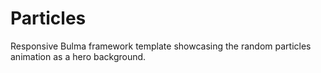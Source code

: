 # Particles
Responsive Bulma framework template showcasing the random particles animation as a hero background.

